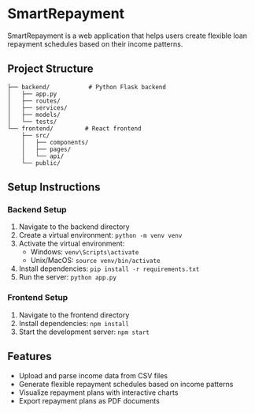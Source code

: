 # SmartRepayment

SmartRepayment is a web application that helps users create flexible loan repayment schedules based on their income patterns.

## Project Structure

```
├── backend/           # Python Flask backend
│   ├── app.py
│   ├── routes/
│   ├── services/
│   ├── models/
│   └── tests/
└── frontend/         # React frontend
    ├── src/
    │   ├── components/
    │   ├── pages/
    │   └── api/
    └── public/
```

## Setup Instructions

### Backend Setup
1. Navigate to the backend directory
2. Create a virtual environment: `python -m venv venv`
3. Activate the virtual environment:
   - Windows: `venv\Scripts\activate`
   - Unix/MacOS: `source venv/bin/activate`
4. Install dependencies: `pip install -r requirements.txt`
5. Run the server: `python app.py`

### Frontend Setup
1. Navigate to the frontend directory
2. Install dependencies: `npm install`
3. Start the development server: `npm start`

## Features
- Upload and parse income data from CSV files
- Generate flexible repayment schedules based on income patterns
- Visualize repayment plans with interactive charts
- Export repayment plans as PDF documents 
